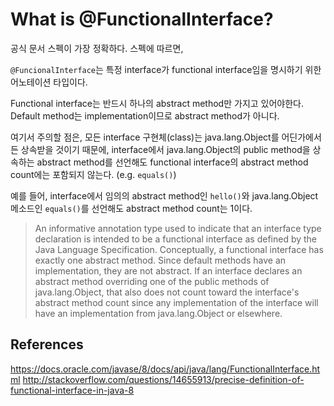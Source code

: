 # What is @FunctionalInterface?

공식 문서 스펙이 가장 정확하다. 스펙에 따르면,

`@FuncionalInterface`는 특정 interface가 functional interface임을 명시하기 위한 어노테이션 타입이다. 

Functional interface는 반드시 하나의 abstract method만 가지고 있어야한다. Default method는 implementation이므로 abstract method가 아니다.

여기서 주의할 점은, 모든 interface 구현체(class)는 java.lang.Object를 어딘가에서든 상속받을 것이기 때문에, interface에서 java.lang.Object의 public method을 상속하는 abstract method를 선언해도 functional interface의 abstract method count에는 포함되지 않는다. (e.g. `equals()`)

예를 들어, interface에서 임의의 abstract method인 `hello()`와 java.lang.Object 메소드인 `equals()`를 선언해도 abstract method count는 1이다.

>An informative annotation type used to indicate that an interface type declaration is intended to be a functional interface as defined by the Java Language Specification. Conceptually, a functional interface has exactly one abstract method. Since default methods have an implementation, they are not abstract. If an interface declares an abstract method overriding one of the public methods of java.lang.Object, that also does not count toward the interface's abstract method count since any implementation of the interface will have an implementation from java.lang.Object or elsewhere.

## References

<https://docs.oracle.com/javase/8/docs/api/java/lang/FunctionalInterface.html>
<http://stackoverflow.com/questions/14655913/precise-definition-of-functional-interface-in-java-8>